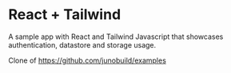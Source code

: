 # React + Tailwind

A sample app with React and Tailwind Javascript that showcases authentication, datastore and storage usage.

Clone of  https://github.com/junobuild/examples


